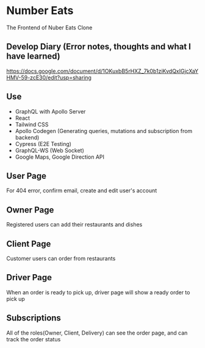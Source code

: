 # Number Eats

The Frontend of Nuber Eats Clone 

## Develop Diary (Error notes, thoughts and what I have learned)
https://docs.google.com/document/d/1OKuxbB5rHXZ_7k0b1ziKvdQxIGjcXaYHMV-59-zcE30/edit?usp=sharing

## Use
- GraphQL with Apollo Server
- React
- Tailwind CSS
- Apollo Codegen (Generating queries, mutations and subscription from backend)
- Cypress (E2E Testing)
- GraphQL-WS (Web Socket)
- Google Maps, Google Direction API

## User Page
For 404 error, confirm email, create and edit user's account

## Owner Page
Registered users can add their restaurants and dishes

## Client Page
Customer users can order from restaurants

## Driver Page
When an order is ready to pick up, driver page will show a ready order to pick up

## Subscriptions
All of the roles(Owner, Client, Delivery) can see the order page, and can track the order status